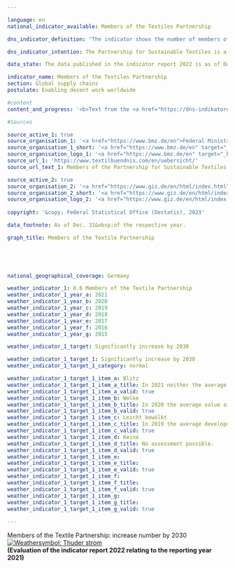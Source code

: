 ```yaml
---

language: en    
national_indicator_available: Members of the Textiles Partnership    

dns_indicator_definition: "The indicator shows the number of members of the Partnership for Sustainable Textiles (Textiles Partnership). The Textiles Partnership comprises ordinary, advisory and associate members. The ordinary membership is subdivided into what are known as stakeholder groups: the businesses (initiatives and associations), unions, non-governmental organisations, standards organisations and the German Federal Government. A standards organisation is a body that offers or develops non-commercial standards for sustainable textiles. Membership of the Textiles Partnership is voluntary and is obtained by application."    

dns_indicator_intention: The Partnership for Sustainable Textiles is a multi-stakeholder initiative that was founded in 2014. The Textiles Partnership aims to improve the underlying social, ecological and economic conditions in the producer countries. Membership numbers should therefore be increased significantly by 2030.    

data_state: The data published in the indicator report 2022 is as of Oct 31 2022. The data shown on this platform is updated regularly, so that more current data may be available online than published in the <a href="https://dns-indikatoren.de/en/facts_publications/">indicator report 2022</a>.    

indicator_name: Members of the Textiles Partnership    
section: Global supply chains    
postulate: Enabling decent work worldwide    

#content     
content_and_progress: '<b>Text from the <a href="https://dns-indikatoren.de/en/facts_publications/">Indicator Report 2022&nbsp;</a></b><br><br>The Partnership for Sustainable Textiles was established in October 2014&nbsp;in response to fatal accidents in textile factories. The indicator shows the number of members of the Textiles Partnership. Being a multi-stakeholder initiative, the Textiles Partnership has more than just business enterprises in its ranks. On the basis of jointly defined Partnership objectives, each company, by joining the Textiles Partnership, pledges to implement measures for continuous improvement of conditions and for compliance with social and environmental objectives of the Partnership throughout the company’s supply chain.<br><br>In its founding year of 2014, 59&nbsp;members joined the Textiles Partnership, including 26&nbsp;companies. The end of 2016&nbsp;saw membership reach its peak, having more than trebled to 188, including 133&nbsp;companies. Since the introduction of the compulsory plans of action (Roadmaps) in 2017, however, there have been expulsions and several withdrawals from the Textiles Partnership. On the one hand, some members were expelled for non-fulfilment of their reporting obligations. On the other hand, some members withdrew, citing compliance costs or insufficient relevance. Thus, total membership stood at 123&nbsp;at the end of December 2021. Of the original 59&nbsp;founding members that joined in the period from October to December 2014, there were still 26&nbsp;in the Partnership at the end of December 2021, whereby the Federal Government counts as one member instead of three in comparison to 2014. Over that five-year period there was an overall downward trend in the number of members.<br><br>At the end of December 2021, 69&nbsp;out of 123&nbsp;members (56&nbsp;%) were classified as companies; eight of them did not have their registered office in Germany. The Textiles Partnership consisted of 85&nbsp;companies out of the 136&nbsp;members in the preceding year. This decline reflects, that companies who are member in Textiles Partnership were obliged in 2020&nbsp;for implementation of due diligence along the supply chain. This includes the analysis and prioritisation of social and ecological risks in the supply chain as well as the derivation of targets and measures for mitigation or reduction of these risks. Member companies have to report about the status of implementation of due diligence every other year. If a company is a member of the Textiles Partnership, this does not necessarily mean that its main economic activity is in the field of textiles and/or clothing manufacture. According to the statistical business register of the Federal Statistical Office in 2020, only about two thirds of 61&nbsp;member companies operated primarily in the manufacture, wholesaling or retailing of textiles and/or clothing. Their aggregate turnover in 2020&nbsp;amounted to 16.1&nbsp;billion euros. According to the trade statistics of the Federal Statistical Office, total retail turnover for the whole of 2020&nbsp;amounted to 635.2&nbsp;billion euros, while total wholesale turnover came to 1,363.0&nbsp;billion euros. About 4.1&nbsp;% of these amounts were earned by companies primarily assigned to the wholesale and retail sector through sales of clothing, textiles and curtains, excluding footwear, leather goods and carpets.'        

#Sources    

source_active_1: true
source_organisation_1: '<a href="https://www.bmz.de/en">Federal Ministry for Economic Cooperation and Development</a>'
source_organisation_1_short: '<a href="https://www.bmz.de/en" target="_blank">Federal Ministry for Economic Cooperation and Development</a>'
source_organisation_logo_1: '<a href="https://www.bmz.de/en" target="_blank"><img src="https://dns-indikatoren.de/public/OrgImgEn/bmz.png" alt="Federal Ministry for Economic Cooperation and Development" title=" Click here to visit the homepage of the organizationFederal Ministry for Economic Cooperation and Development" style="height:60px; width:148px; border: transparent"/></a>'
source_url_1: 'https://www.textilbuendnis.com/en/uebersicht/'
source_url_text_1: Members of the Partnership for Sustainable Textiles

source_active_2: true
source_organisation_2: '<a href="https://www.giz.de/en/html/index.html">Deutsche Gesellschaft für Internationale Zusammenarbeit GmbH</a>'
source_organisation_2_short: '<a href="https://www.giz.de/en/html/index.html" target="_blank">Deutsche Gesellschaft für Internationale Zusammenarbeit GmbH</a>'
source_organisation_logo_2: '<a href="https://www.giz.de/en/html/index.html" target="_blank"><img src="https://dns-indikatoren.de/public/OrgImgEn/giz.png" alt="Deutsche Gesellschaft für Internationale Zusammenarbeit GmbH" title=" Click here to visit the homepage of the organizationDeutsche Gesellschaft für Internationale Zusammenarbeit GmbH" style="height:60px; width:148px; border: transparent"/></a>'
    
copyright: '&copy; Federal Statistical Office (Destatis), 2023'    

data_footnote: As of Dec. 31&nbsp;of the respective year.    

graph_title: Members of the Textile Partnership    

    

        

national_geographical_coverage: Germany    

weather_indicator_1: 8.6 Members of the Textile Partnership
weather_indicator_1_year_a: 2021
weather_indicator_1_year_b: 2020
weather_indicator_1_year_c: 2019
weather_indicator_1_year_d: 2018
weather_indicator_1_year_e: 2017
weather_indicator_1_year_f: 2016
weather_indicator_1_year_g: 2015

weather_indicator_1_target: Significantly increase by 2030

weather_indicator_1_target_1: Significantly increase by 2030
weather_indicator_1_target_1_category: normal

weather_indicator_1_target_1_item_a: Blitz
weather_indicator_1_target_1_item_a_title: In 2021 neither the average value nor the last change pointed in the right direction.
weather_indicator_1_target_1_item_a_valid: true
weather_indicator_1_target_1_item_b: Wolke
weather_indicator_1_target_1_item_b_title: In 2020 the average value aimed in the wrong direction or indicates stagnation, but the previous year had shown a turn in the desired direction.
weather_indicator_1_target_1_item_b_valid: true
weather_indicator_1_target_1_item_c: Leicht bewölkt
weather_indicator_1_target_1_item_c_title: In 2019 the average development aimed in the right direction, but in the previous year there had been a development in the wrong direction or no change at all.
weather_indicator_1_target_1_item_c_valid: true
weather_indicator_1_target_1_item_d: Keine
weather_indicator_1_target_1_item_d_title: No assessment possible.
weather_indicator_1_target_1_item_d_valid: true
weather_indicator_1_target_1_item_e: 
weather_indicator_1_target_1_item_e_title: 
weather_indicator_1_target_1_item_e_valid: true
weather_indicator_1_target_1_item_f: 
weather_indicator_1_target_1_item_f_title: 
weather_indicator_1_target_1_item_f_valid: true
weather_indicator_1_target_1_item_g: 
weather_indicator_1_target_1_item_g_title: 
weather_indicator_1_target_1_item_g_valid: true    
    
---
```



<div>
  <div class="my-header">
    <label class="default">Members of the Textile Partnership: increase number by 2030
      <a href="https://dns-indikatoren.de/en/status"><img src="https://g205sdgs.github.io/sdg-indicators/public/Wettersymbole/Blitz.png" title="In 2021 neither the average value nor the last change pointed in the right direction." alt="Weathersymbol: Thuder strom"/>
      </a>
    </label>
  </div>
</div>
<div class="my-header-note">
  <label class="default"><b>(Evaluation of the indicator report 2022 relating to the reporting year 2021)
  </b></label>
</div>